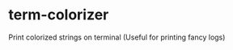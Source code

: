 term-colorizer
==============

Print colorized strings on terminal (Useful for printing fancy logs)
